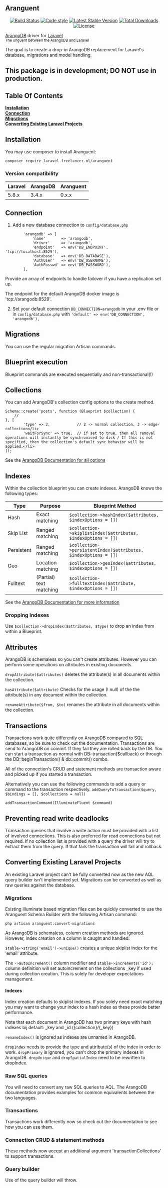 Aranguent
---------
<p align="center">
<a href="https://travis-ci.org/LaravelFreelancerNL/aranguent"><img src="https://travis-ci.org/LaravelFreelancerNL/aranguent.svg?branch=master" alt="Build Status"></a>
<a href="https://github.styleci.io/repos/127011133"><img src="https://github.styleci.io/repos/127011133/shield?branch=master" alt="Code style"></a>
<a href="https://packagist.org/packages/laravel-freelancer-nl/aranguent"><img src="https://poser.pugx.org/laravel-freelancer-nl/aranguent/v/stable" alt="Latest Stable Version"></a>
<a href="https://packagist.org/packages/laravel-freelancer-nl/aranguent"><img src="https://poser.pugx.org/laravel-freelancer-nl/aranguent/downloads" alt="Total Downloads"></a>
<a href="https://packagist.org/packages/laravel-freelancer-nl/aranguent"><img src="https://poser.pugx.org/laravel-freelancer-nl/aranguent/license" alt="License"></a>

[ArangoDB](https://www.arangodb.com) driver for [Laravel](https://laravel.com)  
<sub>The unguent between the ArangoDB and Laravel</sub>
</p>

The goal is to create a drop-in ArangoDB replacement for Laravel's database, migrations and model handling.

## This package is in development; DO NOT use in production.

## Table Of Contents
**[Installation](#installation)**<br>
**[Connection](#connection)**<br>
**[Migrations](#migrations)**<br>
**[Converting Existing Laravel Projects](#converting-existing-laravel-projects)**<br>

Installation
------------
You may use composer to install Aranguent:

``` composer require laravel-freelancer-nl/aranguent ```

### Version compatibility
| Laravel  | ArangoDB            | Aranguent         |
| :------- | :------------------ | :---------------- |
| 5.8.x    | 3.4.x               | 0.x.x             |


Connection
----------
1) Add a new database connection to `config/database.php`

```
        'arangodb' => [
            'name'       => 'arangodb',
            'driver'     => 'arangodb',
            'endpoint'   => env('DB_ENDPOINT', 'tcp://localhost:8529'),
            'database'   => env('DB_DATABASE'),
            'AuthUser'   => env('DB_USERNAME'),
            'AuthPasswd' => env('DB_PASSWORD'),
        ],
```
Provide an array of endpoints to handle failover if you have a replication set up. 

The endpoint for the default ArangoDB docker image is 'tcp://arangodb:8529'.

2) Set your default connection `DB_CONNECTION=arangodb` in your .env file
or in `config/database.php` with `'default' => env('DB_CONNECTION', 'arangodb'),`

Migrations
----------
You can use the regular migration Artisan commands.

## Blueprint execution
Blueprint commands are executed sequentially and non-transactional(!)

## Collections
You can add ArangoDB's collection config options to the create method.

``` 
Schema::create('posts', function (Blueprint $collection) {
    //
}, [
        'type' => 3,            // 2 -> normal collection, 3 -> edge-collection</li>
        'waitForSync' => true,  // if set to true, then all removal operations will instantly be synchronised to disk / If this is not specified, then the collection's default sync behavior will be applied.</li>
]);
 ```
See the [ArangoDB Documentation for all options](https://docs.arangodb.com/3.3/HTTP/Collection/Creating.html)

## Indexes
Within the collection blueprint you can create indexes.
ArangoDB knows the following types:

Type       | Purpose                 | Blueprint Method 
---------- | ----------------------- | ----------------
Hash       | Exact matching          | `$collection->hashIndex($attributes, $indexOptions = [])`
Skip List  | Ranged matching         | `$collection->skiplistIndex($attributes, $indexOptions = [])`
Persistent | Ranged matching         | `$collection->persistentIndex($attributes, $indexOptions = [])`
Geo        | Location matching       | `$collection->geoIndex($attributes, $indexOptions = [])`
Fulltext   | (Partial) text matching | `$collection->fulltextIndex($attribute, $indexOptions = [])`

See the [ArangoDB Documentation for more information](https://docs.arangodb.com/3.3/HTTP/Indexes/)

### Dropping Indexes
Use `$collection->dropIndex($attributes, $type)` to drop an index from within a Blueprint.

## Attributes
ArangoDB is schemaless so you can't create attributes. However you can perform some operations on 
attributes in existing documents.

`dropAttribute($attributes)` deletes the attribute(s) in all documents within the collection.

`hasAttribute($attribute)` Checks for the usage (! null) of the the attribute(s) in any document within the collection.
 
`renameAttribute($from, $to)` renames the attribute in all documents within the collection.

Transactions
------------
Transactions work quite differently on ArangoDB compared to SQL databases, so be sure to check out the documentation.
Transactions are send to ArangoDB on commit. If they fail they are rolled back by the DB.
You can start a transaction as normal with DB::transaction($callback) 
or through the DB::beginTransaction() & db::commit() combo.

All of the connection's CRUD and statement methods are transaction aware and picked up if you started a transaction. 

Alternatively you can use the following commands to add a query or command to the transaction respectively.
`addQueryToTransaction($query, $bindings = [], $collections = null)`

`addTransactionCommand(IlluminateFluent $command)`

## Preventing read write deadlocks
Transaction queries that involve a write action must be provided with a list of involved connections.
This is also preferred for read connections but not required. If no collection list is provided with a query 
the driver will try to extract them from the query. If that fails the transaction will fail and rollback. 

Converting Existing Laravel Projects
------------------------------------
An existing Laravel project can't be fully converted now as the new AQL query builder isn't implemented yet. 
Migrations can be converted as well as raw queries against the database. 

### Migrations
Existing Illuminate based migration files can be quickly converted to use the Aranguent Schema Builder with the following 
Artisan command: 

``` php artisan aranguent:convert-migrations  ```

As ArangoDB is schemaless, column creation methods are ignored. However, index creation on a column is caught and handled: 

`$table->string('email')->unique()` creates a unique skiplist index for the 'email' attribute.

The `->autoIncrement()` column modifier and `$table->increments('id');` column definition will set autoincrement on the 
collections _key if used during collection creation. This is solely for developer expectations management.  

#### Indexes
Index creation defaults to skiplist indexes. If you solely need exact matching you may want to change your index 
to a hash index as these provide better performance.

Note that each document in ArangoDB has two primary keys with hash indexes bij default: _key and _id ({collection}/{_key})

`renameIndex()` is ignored as indexes are unnamed in ArangoDB.

`dropIndex` needs to provide the type and attribute(s) of the index in order to work.
`dropPrimary` is ignored, you can't drop the primary indexes in ArangoDB.
`dropUnique` and `dropSpatialIndex` need to be rewritten to dropIndex.

### Raw SQL queries
You will need to convert any raw SQL queries to AQL. 
The ArangoDB documentation provides examples for common equivalents between the two languages.

### Transactions
Transactions work differently now so check out the documentation to see how you can use them.

### Connection CRUD & statement methods
 These methods now accept an additional argument 'transactionCollections' to support transactions.
 
### Query builder
Use of the query builder will throw. 